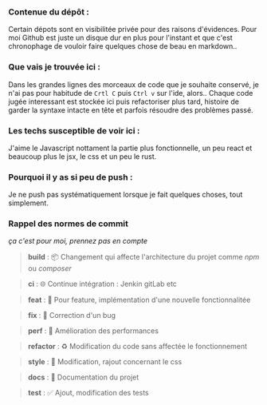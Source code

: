 ### Contenue du dépôt : 
Certain dépots sont en visibilitée privée pour des raisons d'évidences. Pour moi Github est juste un disque dur en plus pour l'instant et que c'est chronophage de vouloir faire quelques chose de beau en markdown..

### Que vais je trouvée ici : 
Dans les grandes lignes des morceaux de code que je souhaite conservé, je n'ai pas pour habitude de `Crtl C` puis `Ctrl v` sur l'ide, alors.. Chaque code jugée interessant est stockée ici puis refactoriser plus tard, histoire de garder la syntaxe intacte en tête et parfois résoudre des problèmes passé.

### Les techs susceptible de voir ici : 
J'aime le Javascript nottament la partie plus fonctionnelle, un peu react et beaucoup plus le jsx, le css et un peu le rust.

### Pourquoi il y as si peu de push :
Je ne push pas systématiquement lorsque je fait quelques choses, tout simplement.


### Rappel des normes de commit
_ça c'est pour moi, prennez pas en compte_ 

> **build** : :package: Changement qui affecte l'architecture du projet comme *npm* ou *composer*

> **ci** : :globe_with_meridians: Continue intégration : Jenkin gitLab etc

> **feat** : :construction: Pour feature, implémentation d'une nouvelle fonctionnalitée

> **fix** : :pushpin: Correction d'un bug

> **perf** : :wrench: Amélioration des performances

> **refactor** : :recycle: Modification du code sans affectée le fonctionnement

> **style** : :art: Modification, rajout concernant le css

> **docs** : :page_facing_up: Documentation du projet

> **test** : :white_check_mark: Ajout, modification des tests
